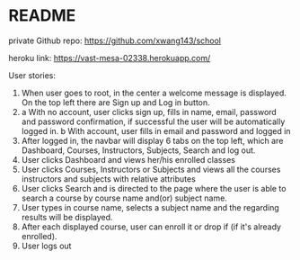 # README

private Github repo:
https://github.com/xwang143/school

heroku link:
https://vast-mesa-02338.herokuapp.com/

User stories:

1. When user goes to root, in the center a welcome message is displayed. On the top left there are Sign up and Log in button.
2. a With no account, user clicks sign up, fills in name, email, password and password confirmation, if successful the user will be automatically logged in.
   b With account, user fills in email and password and logged in
3. After logged in, the navbar will display 6 tabs on the top left, which are Dashboard, Courses, Instructors, Subjects, Search and log out.
4. User clicks Dashboard and views her/his enrolled classes
5. User clicks Courses, Instructors or Subjects and views all the courses instructors and subjects with relative attributes
6. User clicks Search and is directed to the page where the user is able to search a course by course name and(or) subject name.
7. User types in course name, selects a subject name and the regarding results will be displayed.
8. After each displayed course, user can enroll it or drop if (if it's already enrolled).
9. User logs out
